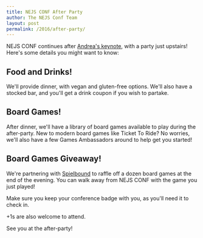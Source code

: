 ```yaml
---
title: NEJS CONF After Party
author: The NEJS Conf Team
layout: post
permalink: /2016/after-party/
---
```


NEJS CONF continues after [Andrea's keynote][andrea], with a party just upstairs! Here's some details you might want to know:

## Food and Drinks!

We'll provide dinner, with vegan and gluten-free options.
We'll also have a stocked bar, and you'll get a drink coupon if you wish to partake. 

## Board Games!

After dinner, we'll have a library of board games available to play during the after-party.
New to modern board games like Ticket To Ride?
No worries, we'll also have a few Games Ambassadors around to help get you started!

## Board Games Giveaway!

We're partnering with [Spielbound][spielbound] to raffle off a dozen board games at the end of the evening.
You can walk away from NEJS CONF with the game you just played!

Make sure you keep your conference badge with you, as you'll need it to check in.

+1s are also welcome to attend.

See you at the after-party!

[andrea]: https://nejsconf.com/speakers/keynote-andrea-goulet
[spielbound]: http://spielbound.org/
